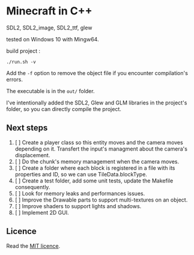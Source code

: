 # Minecraft in C++

SDL2, SDL2_image, SDL2_ttf, glew

tested on Windows 10 with Mingw64.

build project :
```
./run.sh -v
```

Add the `-f` option to remove the object file if you encounter compilation's errors.

The executable is in the `out/` folder.

I've intentionally added the SDL2, Glew and GLM libraries in the project's folder, so you can directly compile the project.

## Next steps

1. [ ] Create a player class so this entity moves and the camera moves depending on it. Transfert the input's managment about the camera's displacement.
1. [ ] Do the chunk's memory management when the camera moves.
1. [ ] Create a folder where each block is registered in a file with its properties and ID, so we can use TileData.blockType.
1. [ ] Create a test folder, add some unit tests, update the Makefile consequently.
1. [ ] Look for memory leaks and performances issues.
1. [ ] Improve the Drawable parts to support multi-textures on an object.
1. [ ] Improve shaders to support lights and shadows.
1. [ ] Implement 2D GUI.

## Licence

Read the [MIT licence](./LICENCE).